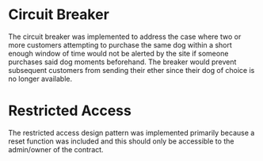 # Circuit Breaker
The circuit breaker was implemented to address the case where two or more customers attempting to purchase the same dog within a short enough window of time would not be alerted by the site if someone purchases said dog moments beforehand. The breaker would prevent subsequent customers from sending their ether since their dog of choice is no longer available.

# Restricted Access
The restricted access design pattern was implemented primarily because a reset function was included and this should only be accessible to the admin/owner of the contract.